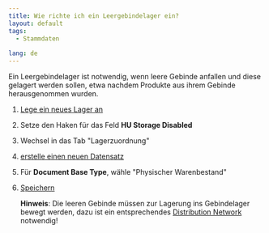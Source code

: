 ```yaml
---
title: Wie richte ich ein Leergebindelager ein?  
layout: default
tags:
  - Stammdaten
  
lang: de
---
```


Ein Leergebindelager ist notwendig, wenn leere Gebinde anfallen und diese gelagert werden sollen, etwa nachdem Produkte aus ihrem Gebinde herausgenommen wurden.

1. [Lege ein neues Lager an](Wie_lege_ich_ein_neues_Lager_an)
1. Setze den Haken für das Feld **HU Storage Disabled**
1. Wechsel in das Tab "Lagerzuordnung"
1. [erstelle einen neuen Datensatz](Wie_lege_ich_einen_neuen_datensatz_an) 
1. Für **Document Base Type**, wähle "Physischer Warenbestand"
1. [Speichern](Wie_lege_ich_einen_neuen_datensatz_an)

	**Hinweis**: Die leeren Gebinde müssen zur Lagerung ins Gebindelager bewegt werden, dazu ist ein entsprechendes [Distribution Network](Wie_richte_ich_eine_automatische_warenverteilung_fuer_Leergebinde_ein) notwendig!



